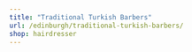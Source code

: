 ```yaml
---
title: "Traditional Turkish Barbers"
url: /edinburgh/traditional-turkish-barbers/
shop: hairdresser
---
```

